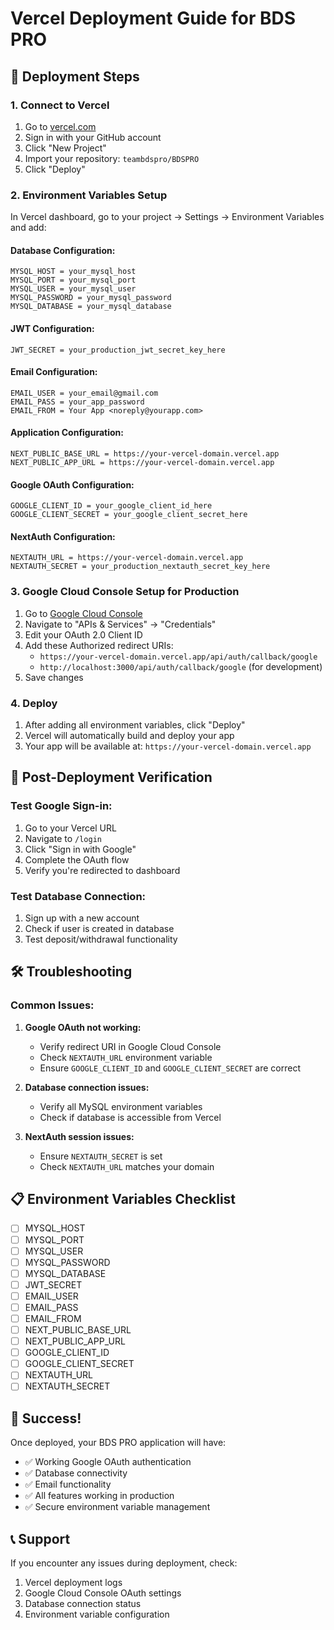 # Vercel Deployment Guide for BDS PRO

## 🚀 **Deployment Steps**

### 1. **Connect to Vercel**
1. Go to [vercel.com](https://vercel.com)
2. Sign in with your GitHub account
3. Click "New Project"
4. Import your repository: `teambdspro/BDSPRO`
5. Click "Deploy"

### 2. **Environment Variables Setup**
In Vercel dashboard, go to your project → Settings → Environment Variables and add:

#### **Database Configuration:**
```
MYSQL_HOST = your_mysql_host
MYSQL_PORT = your_mysql_port
MYSQL_USER = your_mysql_user
MYSQL_PASSWORD = your_mysql_password
MYSQL_DATABASE = your_mysql_database
```

#### **JWT Configuration:**
```
JWT_SECRET = your_production_jwt_secret_key_here
```

#### **Email Configuration:**
```
EMAIL_USER = your_email@gmail.com
EMAIL_PASS = your_app_password
EMAIL_FROM = Your App <noreply@yourapp.com>
```

#### **Application Configuration:**
```
NEXT_PUBLIC_BASE_URL = https://your-vercel-domain.vercel.app
NEXT_PUBLIC_APP_URL = https://your-vercel-domain.vercel.app
```

#### **Google OAuth Configuration:**
```
GOOGLE_CLIENT_ID = your_google_client_id_here
GOOGLE_CLIENT_SECRET = your_google_client_secret_here
```

#### **NextAuth Configuration:**
```
NEXTAUTH_URL = https://your-vercel-domain.vercel.app
NEXTAUTH_SECRET = your_production_nextauth_secret_key_here
```

### 3. **Google Cloud Console Setup for Production**

1. Go to [Google Cloud Console](https://console.cloud.google.com/)
2. Navigate to "APIs & Services" → "Credentials"
3. Edit your OAuth 2.0 Client ID
4. Add these Authorized redirect URIs:
   - `https://your-vercel-domain.vercel.app/api/auth/callback/google`
   - `http://localhost:3000/api/auth/callback/google` (for development)
5. Save changes

### 4. **Deploy**
1. After adding all environment variables, click "Deploy"
2. Vercel will automatically build and deploy your app
3. Your app will be available at: `https://your-vercel-domain.vercel.app`

## 🔧 **Post-Deployment Verification**

### **Test Google Sign-in:**
1. Go to your Vercel URL
2. Navigate to `/login`
3. Click "Sign in with Google"
4. Complete the OAuth flow
5. Verify you're redirected to dashboard

### **Test Database Connection:**
1. Sign up with a new account
2. Check if user is created in database
3. Test deposit/withdrawal functionality

## 🛠️ **Troubleshooting**

### **Common Issues:**

1. **Google OAuth not working:**
   - Verify redirect URI in Google Cloud Console
   - Check `NEXTAUTH_URL` environment variable
   - Ensure `GOOGLE_CLIENT_ID` and `GOOGLE_CLIENT_SECRET` are correct

2. **Database connection issues:**
   - Verify all MySQL environment variables
   - Check if database is accessible from Vercel

3. **NextAuth session issues:**
   - Ensure `NEXTAUTH_SECRET` is set
   - Check `NEXTAUTH_URL` matches your domain

## 📋 **Environment Variables Checklist**

- [ ] MYSQL_HOST
- [ ] MYSQL_PORT  
- [ ] MYSQL_USER
- [ ] MYSQL_PASSWORD
- [ ] MYSQL_DATABASE
- [ ] JWT_SECRET
- [ ] EMAIL_USER
- [ ] EMAIL_PASS
- [ ] EMAIL_FROM
- [ ] NEXT_PUBLIC_BASE_URL
- [ ] NEXT_PUBLIC_APP_URL
- [ ] GOOGLE_CLIENT_ID
- [ ] GOOGLE_CLIENT_SECRET
- [ ] NEXTAUTH_URL
- [ ] NEXTAUTH_SECRET

## 🎉 **Success!**

Once deployed, your BDS PRO application will have:
- ✅ Working Google OAuth authentication
- ✅ Database connectivity
- ✅ Email functionality
- ✅ All features working in production
- ✅ Secure environment variable management

## 📞 **Support**

If you encounter any issues during deployment, check:
1. Vercel deployment logs
2. Google Cloud Console OAuth settings
3. Database connection status
4. Environment variable configuration